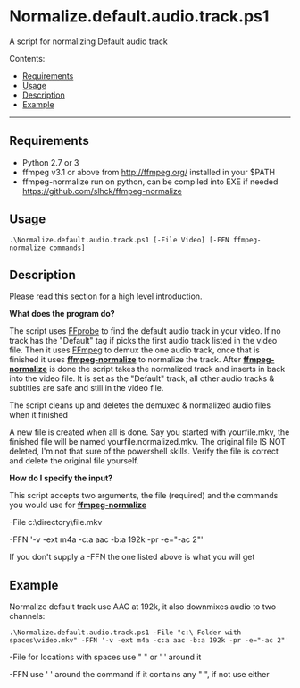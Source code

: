 # Normalize.default.audio.track.ps1

A script for normalizing Default audio track

Contents:

- [Requirements](#requirements)
- [Usage](#usage)
- [Description](#description)
- [Example](#example)

-------------

## Requirements

-   Python 2.7 or 3
-   ffmpeg v3.1 or above from <http://ffmpeg.org/> installed in your \$PATH
-   ffmpeg-normalize run on python, can be compiled into EXE if needed
    https://github.com/slhck/ffmpeg-normalize

## Usage

    .\Normalize.default.audio.track.ps1 [-File Video] [-FFN ffmpeg-normalize commands]

## Description

Please read this section for a high level introduction.

**What does the program do?**

The script uses [FFprobe](http://ffmpeg.org) to find the default audio track in your video.  If no track has the "Default" tag if picks the first audio track listed in the video file.  Then it uses [FFmpeg](http://ffmpeg.org) to demux the one audio track, once that is finished it uses **[ffmpeg-normalize](https://github.com/slhck/ffmpeg-normalize)** to normalize the track.  After **[ffmpeg-normalize](https://github.com/slhck/ffmpeg-normalize)** is done the script takes the normalized track and inserts in back into the video file.  It is set as the "Default" track, all other audio tracks & subtitles are safe and still in the video file. 

The script cleans up and deletes the demuxed & normalized audio files when it finished

A new file is created when all is done. Say you started with yourfile.mkv, the finished file will be named yourfile.normalized.mkv.  The original file IS NOT deleted, I'm not that sure of the powershell skills.  Verify the file is correct and delete the original file yourself.

**How do I specify the input?**

This script accepts two arguments, the file (required) and the commands you would use for **[ffmpeg-normalize](https://github.com/slhck/ffmpeg-normalize)**

-File c:\directory\file.mkv

-FFN '-v -ext m4a -c:a aac -b:a 192k -pr -e="-ac 2"'

If you don't supply a -FFN the one listed above is what you will get

## Example

Normalize default track use AAC at 192k, it also downmixes audio to two channels:

    .\Normalize.default.audio.track.ps1 -File "c:\ Folder with spaces\video.mkv" -FFN '-v -ext m4a -c:a aac -b:a 192k -pr -e="-ac 2"'

-File for locations with spaces use " " or ' ' around it

-FFN use ' ' around the command if it contains any " ", if not use either